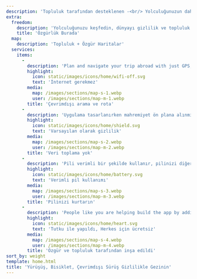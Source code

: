```yaml
---
description: 'Topluluk tarafından desteklenen -<br/> Yolculuğunuzun daha fazlasını keşfedin'
extra:
  freedom:
    description: 'Yolculuğunuzu keşfedin, dünyayı gizlilik ve topluluk desteğiyle gezin.'
    title: 'Özgürlük Burada'
  map:
    description: 'Topluluk + Özgür Haritalar'
  services:
    items:
      - 
        description: 'Plan and navigate your trip abroad with just GPS, no need for mobile data. Search waypoints while on distant hiking trails or bike paths.'
        highlight:
          icon: static/images/icons/home/wifi-off.svg
          text: 'İnternet gerekmez'
        media:
          map: /images/sections/map-s-1.webp
          user: /images/sections/map-m-1.webp
        title: 'Çevrimdışı arama ve rota'
      - 
        description: 'Uygulama tasarlanırken mahremiyet ön plana alınmıştır. İnsanları tanımlamaz, takip etmez yada herhangi bir veri toplamaz. CoMaps ayrıca <span class="text-icon"><svg viewBox="0 0 19 19"><use href="#icon-exodus"></use></svg> [Exodus](https://reports.exodus-privacy.eu.org/reports/app.comaps.google/latest/) tarafından denetlenmektedir.'
        highlight:
          icon: static/images/icons/home/shield.svg
          text: 'Varsayılan olarak gizlilik'
        media:
          map: /images/sections/map-s-2.webp
          user: /images/sections/map-m-2.webp
        title: 'Veri toplama yok'
      - 
        description: 'Pili verimli bir şekilde kullanır, pilinizi diğer gezinme uygulamaları gibi sömürmez.'
        highlight:
          icon: static/images/icons/home/battery.svg
          text: 'Verimli pil kullanımı'
        media:
          map: /images/sections/map-s-3.webp
          user: /images/sections/map-m-3.webp
        title: 'Pilinizi kurtarın'
      - 
        description: 'People like you are helping build the app by adding locations to <span class="text-icon"><svg viewBox="0 0 19 19"><use href="#icon-open-street-map"></use></svg> [OpenStreetMap](https://openstreetmap.org)</span>, giving feedback on features, and contributing code on <span class="text-icon"><svg viewbox="0 0 4.233 4.233"> <use href="#icon-codeberg"></use></svg> [Codeberg](https://codeberg.org/comaps)</span> to create great maps together. The project is a fork of Organic Maps and Maps.Me, and driven by an open-source community.'
        highlight:
          icon: static/images/icons/home/heart.svg
          text: 'Tutku ile yapıldı, Herkes için ücretsiz'
        media:
          map: /images/sections/map-s-4.webp
          user: /images/sections/map-m-4.webp
        title: 'Özgür ve topluluk tarafından inşa edildi'
sort_by: weight
template: home.html
title: 'Yürüşüş, Bisiklet, Çevrimdışı Sürüş Gizlilikle Gezinin'
---
```


